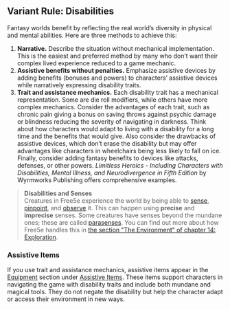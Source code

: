 ## Variant Rule: Disabilities

Fantasy worlds benefit by reflecting the real world’s diversity in physical and mental abilities.
Here are three methods to achieve this:

1. **Narrative.**
   Describe the situation without mechanical implementation.
   This is the easiest and preferred method by many who don’t want their complex lived experience reduced to a game mechanic.
2. **Assistive benefits without penalties.**
   Emphasize assistive devices by adding benefits (bonuses and powers) to characters’ assistive devices while narratively expressing disability traits.
3. **Trait and assistance mechanics.**
   Each disability trait has a mechanical representation.
   Some are die roll modifiers, while others have more complex mechanics.
   Consider the advantages of each trait, such as chronic pain giving a bonus on saving throws against psychic damage or blindness reducing the severity of navigating in darkness.
   Think about how characters would adapt to living with a disability for a long time and the benefits that would give.
   Also consider the drawbacks of assistive devices, which don’t erase the disability but may offer advantages like characters in wheelchairs being less likely to fall on ice.
   Finally, consider adding fantasy benefits to devices like attacks, defenses, or other powers.
   _Limitless Heroics - Including Characters with Disabilities, Mental Illness, and Neurodivergence in Fifth Edition_ by Wyrmworks Publishing offers comprehensive examples.

<!-- style:sidebar -->
> **Disabilities and Senses** \
> Creatures in Free5e experience the world by being able to [sense](#Exploration_Environment_sense), [pinpoint](#Exploration_Environment_pinpoint), and [observe](#Exploration_Environment_observe) it.
> This can happen using **precise** and **imprecise** senses.
> Some creatures have senses beyond the mundane ones; these are called [parasenses](#Exploration_Environment_parasense).
> You can find out more about how Free5e handles this in [the section "The Environment" of chapter 14: Exploration](#Exploration_Environment_exploration_environment).

### Assistive Items

If you use trait and assistance mechanics, assistive items appear in the [Equipment](#Equipment_equipment) section under [Assistive Items](#Assistive_Items_assistive_items).
These items support characters in navigating the game with disability traits and include both mundane and magical tools.
They do not negate the disability but help the character adapt or access their environment in new ways.
